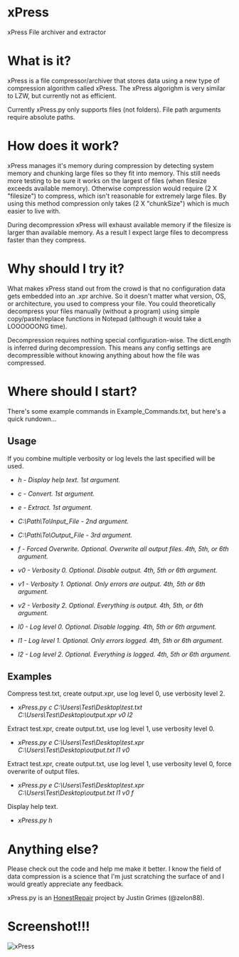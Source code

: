 # xPress
xPress File archiver and extractor

# What is it?
xPress is a file compressor/archiver that stores data using a new type of compression algorithm called xPress. The xPress algorighm is very similar to LZW, but currently not as efficient. 

Currently xPress.py only supports files (not folders). File path arguments require absolute paths.

# How does it work?
xPress manages it's memory during compression by detecting system memory and chunking large files so they fit into memory. This still needs more testing to be sure it works on the largest of files (when filesize exceeds available memory). Otherwise compression would require (2 X "filesize") to compress, which isn't reasonable for extremely large files. By using this method compression only takes (2 X "chunkSize") which is much easier to live with.

During decompression xPress will exhaust available memory if the filesize is larger than available memory. As a result I expect large files to decompress faster than they compress.

# Why should I try it?

What makes xPress stand out from the crowd is that no configuration data gets embedded into an .xpr archive. So it doesn't matter what version, OS, or architecture, you used to compress your file. You could theoretically decompress your files manually (without a program) using simple copy/paste/replace functions in Notepad (although it would take a LOOOOOONG time).  

Decompression requires nothing special configuration-wise. The dictLength is inferred during decompression. This means any config settings are decompressible without knowing anything about how the file was compressed.

# Where should I start?

There's some example commands in Example_Commands.txt, but here's a quick rundown...

## Usage

If you combine multiple verbosity or log levels the last specified will be used.

- *h - Display help text. 1st argument.*

- *c - Convert. 1st argument.*

- *e - Extract. 1st argument.*


- *C:\Path\To\Input_File - 2nd argument.*

- *C:\Path\To\Output_File - 3rd argument.*


- *f - Forced Overwrite. Optional. Overwrite all output files. 4th, 5th, or 6th argument.*


- *v0 - Verbosity 0. Optional. Disable output. 4th, 5th or 6th argument.*

- *v1 - Verbosity 1. Optional. Only errors are output. 4th, 5th or 6th argument.*

- *v2 - Verbosity 2. Optional. Everything is output. 4th, 5th, or 6th argument.*


- *l0 - Log level 0. Optional. Disable logging. 4th, 5th or 6th argument.*

- *l1 - Log level 1. Optional. Only errors logged. 4th, 5th or 6th argument.*

- *l2 - Log level 2. Optional. Everything is logged. 4th, 5th or 6th argument.*


## Examples

Compress test.txt, create output.xpr, use log level 0, use verbosity level 2.

- *xPress.py c C:\Users\Test\Desktop\test.txt C:\Users\Test\Desktop\output.xpr v0 l2*


Extract test.xpr, create output.txt, use log level 1, use verbosity level 0.

- *xPress.py e C:\Users\Test\Desktop\test.xpr C:\Users\Test\Desktop\output.txt l1 v0*

Extract test.xpr, create output.txt, use log level 1, use verbosity level 0, force overwrite of output files.

- *xPress.py e C:\Users\Test\Desktop\test.xpr C:\Users\Test\Desktop\output.txt l1 v0 f*


Display help text.

- *xPress.py h*

# Anything else?

Please check out the code and help me make it better. I know the field of data compression is a science that I'm just scratching the surface of and I would greatly appreciate any feedback.

xPress.py is an [HonestRepair](https://www.HonestRepair.net/) project by Justin Grimes (@zelon88).

# Screenshot!!!

![xPress](https://github.com/zelon88/xPress/blob/master/Screenshot.png)	
